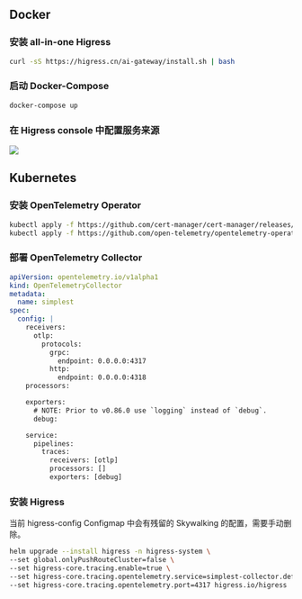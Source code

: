 
## Docker 

### 安装 all-in-one Higress 

```bash
curl -sS https://higress.cn/ai-gateway/install.sh | bash
```

### 启动 Docker-Compose

```bash
docker-compose up
```

### 在 Higress console 中配置服务来源

![](https://chengzw258.oss-cn-beijing.aliyuncs.com/Article/202503051020890.png)

## Kubernetes 

### 安装 OpenTelemetry Operator

```bash
kubectl apply -f https://github.com/cert-manager/cert-manager/releases/download/v1.17.0/cert-manager.yaml
kubectl apply -f https://github.com/open-telemetry/opentelemetry-operator/releases/latest/download/opentelemetry-operator.yaml
```

### 部署 OpenTelemetry Collector 

```yaml
apiVersion: opentelemetry.io/v1alpha1
kind: OpenTelemetryCollector
metadata:
  name: simplest
spec:
  config: |
    receivers:
      otlp:
        protocols:
          grpc:
            endpoint: 0.0.0.0:4317
          http:
            endpoint: 0.0.0.0:4318
    processors:

    exporters:
      # NOTE: Prior to v0.86.0 use `logging` instead of `debug`.
      debug:

    service:
      pipelines:
        traces:
          receivers: [otlp]
          processors: []
          exporters: [debug]
```

### 安装 Higress

当前 higress-config Configmap 中会有残留的 Skywalking 的配置，需要手动删除。

```bash
helm upgrade --install higress -n higress-system \
--set global.onlyPushRouteCluster=false \
--set higress-core.tracing.enable=true \
--set higress-core.tracing.opentelemetry.service=simplest-collector.default.svc.cluster.local \
--set higress-core.tracing.opentelemetry.port=4317 higress.io/higress
```